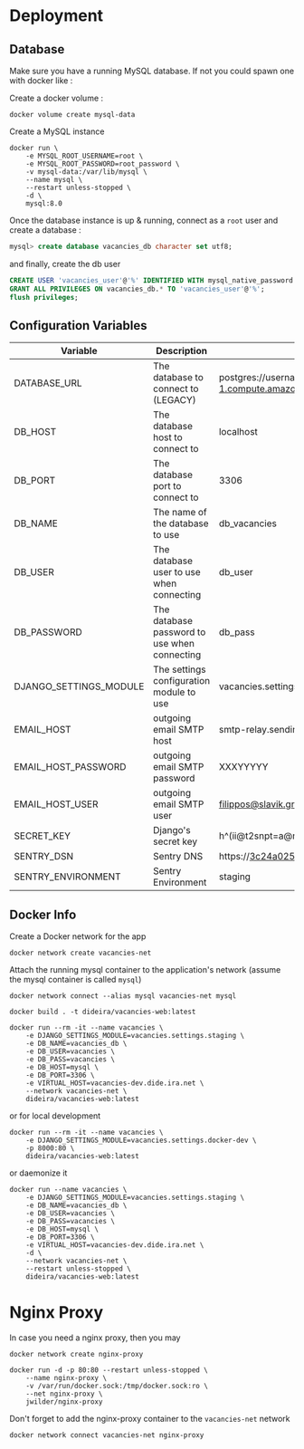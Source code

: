 # Deployment

## Database


Make sure you have a running MySQL database. If not you could 
spawn one with docker like :

Create a docker volume :
```commandline
docker volume create mysql-data
```

Create a MySQL instance
```commandline
docker run \
    -e MYSQL_ROOT_USERNAME=root \
    -e MYSQL_ROOT_PASSWORD=root_password \
    -v mysql-data:/var/lib/mysql \
    --name mysql \
    --restart unless-stopped \
    -d \
    mysql:8.0
```

Once the database instance is up & running, connect as a `root`
user and create a database :

```sql
mysql> create database vacancies_db character set utf8;
```

and finally, create the db user

```sql
CREATE USER 'vacancies_user'@'%' IDENTIFIED WITH mysql_native_password BY 'XXXXXXXXXX';
GRANT ALL PRIVILEGES ON vacancies_db.* TO 'vacancies_user'@'%';
flush privileges;
```
## Configuration Variables

| Variable               | Description                                  | Example                                                                                             |
|------------------------|----------------------------------------------|-----------------------------------------------------------------------------------------------------|
| DATABASE_URL           | The database to connect to (LEGACY)          | postgres://username:password@ec2-34-247-118-233.eu-west-1.compute.amazonaws.com:5432/d8feahfemc1tmm |
| DB_HOST                | The database host to connect to              | localhost                                                                                           |
| DB_PORT                | The database port to connect to              | 3306                                                                                                |
| DB_NAME                | The name of the database to use              | db_vacancies                                                                                        |
| DB_USER                | The database user to use when connecting     | db_user                                                                                             |
| DB_PASSWORD            | The database password to use when connecting | db_pass                                                                                             |
| DJANGO_SETTINGS_MODULE | The settings configuration module to use     | vacancies.settings.staging                                                                          |
| EMAIL_HOST             | outgoing email SMTP host                     | smtp-relay.sendinblue.com                                                                           | 
| EMAIL_HOST_PASSWORD    | outgoing email SMTP password                 | XXXYYYYY                                                                                            |
| EMAIL_HOST_USER        | outgoing email SMTP user                     | filippos@slavik.gr                                                                                  |
| SECRET_KEY             | Django's secret key                          | h^(ii@t2snpt=a@n0!c)hqnsedz_2gy%lzgf0vrt23_vx(t675                                                  |
| SENTRY_DSN             | Sentry DNS                                   | https://3c24a0255f07425091a81a493176956f@o521881.ingest.sentry.io/5632525                           |
| SENTRY_ENVIRONMENT     | Sentry Environment                           | staging                                                                                             |

## Docker Info

Create a Docker network for the app
```commandline
docker network create vacancies-net
```

Attach the running mysql container to the application's network (assume the mysql container is called `mysql`)

```commandline
docker network connect --alias mysql vacancies-net mysql
```
```commandline
docker build . -t dideira/vacancies-web:latest
```

```commandline
docker run --rm -it --name vacancies \
    -e DJANGO_SETTINGS_MODULE=vacancies.settings.staging \
    -e DB_NAME=vacancies_db \
    -e DB_USER=vacancies \
    -e DB_PASS=vacancies \
    -e DB_HOST=mysql \
    -e DB_PORT=3306 \
    -e VIRTUAL_HOST=vacancies-dev.dide.ira.net \
    --network vacancies-net \
    dideira/vacancies-web:latest
```

or for local development

```commandline
docker run --rm -it --name vacancies \
    -e DJANGO_SETTINGS_MODULE=vacancies.settings.docker-dev \
    -p 8000:80 \
    dideira/vacancies-web:latest
```

or daemonize it
```commandline
docker run --name vacancies \
    -e DJANGO_SETTINGS_MODULE=vacancies.settings.staging \
    -e DB_NAME=vacancies_db \
    -e DB_USER=vacancies \
    -e DB_PASS=vacancies \
    -e DB_HOST=mysql \
    -e DB_PORT=3306 \
    -e VIRTUAL_HOST=vacancies-dev.dide.ira.net \
    -d \
    --network vacancies-net \
    --restart unless-stopped \
    dideira/vacancies-web:latest
```

# Nginx Proxy

In case you need a nginx proxy, then you may

```commandline
docker network create nginx-proxy
```

```commandline
docker run -d -p 80:80 --restart unless-stopped \
    --name nginx-proxy \
    -v /var/run/docker.sock:/tmp/docker.sock:ro \
    --net nginx-proxy \
    jwilder/nginx-proxy
```

Don't forget to add the nginx-proxy container to the `vacancies-net` network
```commandline
docker network connect vacancies-net nginx-proxy
```